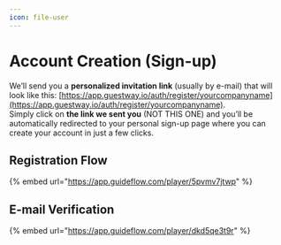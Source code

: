 ```yaml
---
icon: file-user
---
```


# Account Creation (Sign-up)

We’ll send you a **personalized invitation link** (usually by e-mail) that will look like this: [https://app.guestway.io/auth/register/yourcompanyname](https://app.guestway.io/auth/register/yourcompanyname). \
Simply click on **the link we sent you** (NOT THIS ONE) and you’ll be automatically redirected to your personal sign-up page where you can create your account in just a few clicks.

## Registration Flow

{% embed url="https://app.guideflow.com/player/5pvmv7jtwp" %}

## E-mail Verification

{% embed url="https://app.guideflow.com/player/dkd5qe3t9r" %}

##
